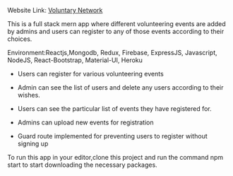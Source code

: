 Website Link: [Voluntary Network](https://voluntary-network.web.app/ "Voluntary Network")

This is a full stack mern app where different volunteering events are added by admins and users can register to any of those events according to their choices. 

Environment:Reactjs,Mongodb, Redux, Firebase, ExpressJS, Javascript, NodeJS, React-Bootstrap, Material-UI, Heroku 


*	Users can register for various volunteering events
*	Admin can see the list of users and delete any users according to their wishes.
* Users can see the particular list of events they have registered for.

* Admins can upload new events for registration
* Guard route implemented for preventing users to register without signing up


To run this app in your editor,clone this project and run the command npm start to start downloading the necessary packages.

